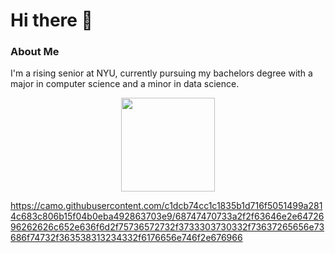 
# Hi there 👋

<!--
**michael-shu/michael-shu** is a ✨ _special_ ✨ repository because its `README.md` (this file) appears on your GitHub profile.

Here are some ideas to get you started:

- 🔭 I’m currently working on ...
- 🌱 I’m currently learning ...
- 👯 I’m looking to collaborate on ...
- 🤔 I’m looking for help with ...
- 💬 Ask me about ...
- 📫 How to reach me: ...
- 😄 Pronouns: ...
- ⚡ Fun fact: ...
-->

### About Me

I'm a rising senior at NYU, currently pursuing my bachelors degree with a major in computer science and a minor in data science. 

<div align = "center">
  <a href = "https://www.linkedin.com/in/michael-shu-1ba7b0215/"><img src = "https://img.shields.io/badge/LinkedIn-0077B5?style=for-the-       badge&logo=linkedin&logoColor=white" width = "150"/></a>
</div>

https://camo.githubusercontent.com/c1dcb74cc1c1835b1d716f5051499a2814c683c806b15f04b0eba492863703e9/68747470733a2f2f63646e2e6472696262626c652e636f6d2f75736572732f3733303730332f73637265656e73686f74732f363538313234332f6176656e746f2e676966


